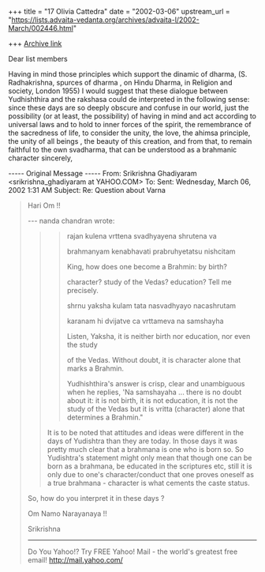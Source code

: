 +++
title = "17 Olivia Cattedra"
date = "2002-03-06"
upstream_url = "https://lists.advaita-vedanta.org/archives/advaita-l/2002-March/002446.html"

+++
[Archive link](https://lists.advaita-vedanta.org/archives/advaita-l/2002-March/002446.html)

Dear list members


Having in mind those principles which support the dinamic of dharma, (S.
Radhakrishna, spurces of dharma ,  on Hindu Dharma, in Religion and society,
London 1955) I would suggest that these dialogue between Yudhishthira and
the rakshasa could de interpreted in the following sense:
 since these days are so deeply obscure and confuse in our world, just the
possibility (or at least, the possibility)  of having in mind and act
according to universal laws and to hold to inner forces of the spirit, the
remembrance of the sacredness of life,  to consider the unity, the love, the
ahimsa principle, the unity of all beings , the beauty of this creation, and
from that, to remain faithful to the own svadharma, that can be understood
as a brahmanic character
sincerely,



----- Original Message -----
From: Srikrishna Ghadiyaram <srikrishna_ghadiyaram at YAHOO.COM>
To: <ADVAITA-L at LISTS.ADVAITA-VEDANTA.ORG>
Sent: Wednesday, March 06, 2002 1:31 AM
Subject: Re: Question about Varna


> Hari Om !!
>
> --- nanda chandran <vpcnk at HOTMAIL.COM> wrote:
> > >rajan kulena vrttena svadhyayena shrutena va
> > >
> > >brahmanyam kenabhavati prabruhyetatsu nishcitam
> > >
> > >
> > >King, how does one become a Brahmin: by birth?
> > >
> > >character? study of the Vedas? education? Tell me
> > >precisely.
> > >
> > >
> > >
> > >shrnu yaksha kulam tata nasvadhyayo nacashrutam
> > >
> > >karanam hi dvijatve ca vrttameva na samshayha
> > >
> > >Listen, Yaksha, it is neither birth nor education,
> > nor
> > >even the study
> > >
> > >of the Vedas. Without doubt, it is character alone
> > >that marks a Brahmin.
> > >
> > >Yudhishthira's answer is crisp, clear and
> > unambiguous
> > >when he replies, 'Na samshayaha ... there is no
> > doubt
> > >about it: it is not birth, it is not education, it
> > is
> > >not the study of the Vedas but it is vritta
> > >(character) alone that determines a Brahmin."
> >
> > It is to be noted that attitudes and ideas were
> > different in the days of
> > Yudishtra than they are today. In those days it was
> > pretty much clear that a
> > brahmana is one who is born so. So Yudishtra's
> > statement might only mean
> > that though one can be born as a brahmana, be
> > educated in the scriptures
> > etc, still it is only due to one's character/conduct
> > that one proves oneself
> > as a true brahmana - character is what cements the
> > caste status.
> >
> >
>
> So, how do you interpret it in these days ?
>
> Om Namo Narayanaya !!
>
> Srikrishna
>
> __________________________________________________
> Do You Yahoo!?
> Try FREE Yahoo! Mail - the world's greatest free email!
> http://mail.yahoo.com/
>
>

